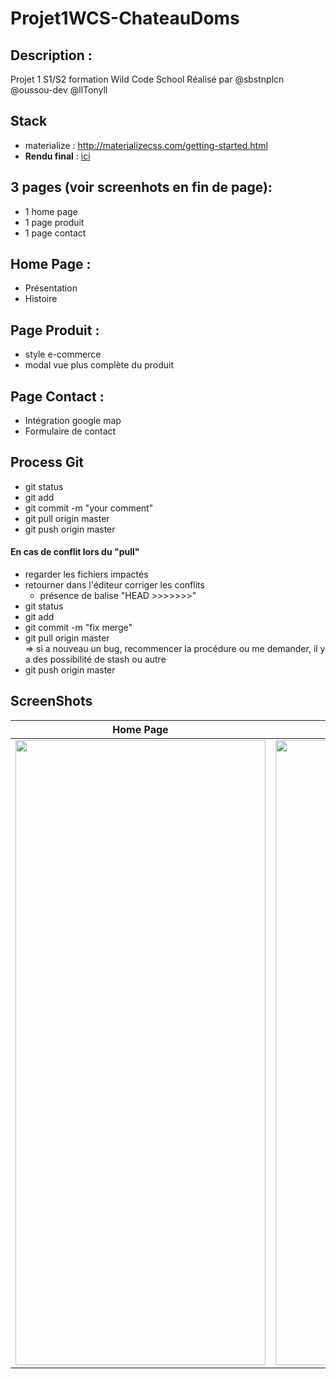 # Projet1WCS-ChateauDoms

## Description :
Projet 1 S1/S2 formation Wild Code School
Réalisé par @sbstnplcn @oussou-dev @llTonyll

## Stack
  - materialize : http://materializecss.com/getting-started.html
  - **Rendu final** : [ici](http://projetwcsdom_ots.surge.sh/)

## 3 pages (voir screenhots en fin de page):

  - 1 home page
  - 1 page produit
  - 1 page contact

## Home Page :
  - Présentation
  - Histoire

## Page Produit :
  - style e-commerce
  - modal vue plus complète du produit

## Page Contact :
  - Intégration google map
  - Formulaire de contact
  
## Process Git
  - git status
  - git add
  - git commit -m "your comment"
  - git pull origin master
  - git push origin master

#### En cas de conflit lors du "pull"
  - regarder les fichiers impactés
  - retourner dans l'éditeur corriger les conflits
    - présence de balise "HEAD >>>>>>>"
  - git status
  - git add
  - git commit -m "fix merge"
  - git pull origin master  
    => si a nouveau un bug, recommencer la procédure ou me demander, il y a des possibilité de stash ou autre
  - git push origin master

## ScreenShots

| Home Page | Product Page | Contact Page |
|:----------:|:-------------:|:------:|
| <img src="https://github.com/sbstnplcn/Projet1WCS-ChateauDoms/tree/master/assets/screenshots/sc1-1.png" width="400px" height="1000" />   |  <img src="https://github.com/sbstnplcn/Projet1WCS-ChateauDoms/tree/master/assets/screenshots/sc2-1.png" width="400px" height="1000" />   | <img src="https://github.com/sbstnplcn/Projet1WCS-ChateauDoms/tree/master/assets/screenshots/sc3.png" width="400px" height="1000" /> |
